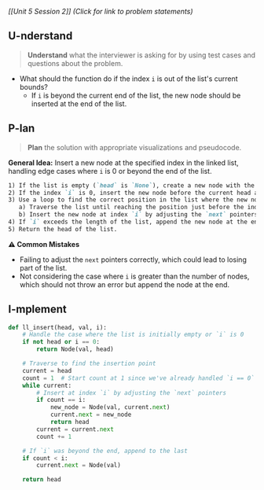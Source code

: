 *[[Unit 5 Session 2]] (Click for link to problem statements)*

## U-nderstand
 
> **Understand** what the interviewer is asking for by using test cases and questions about the problem.

- What should the function do if the index `i` is out of the list's current bounds?
  - If `i` is beyond the current end of the list, the new node should be inserted at the end of the list.

## P-lan

> **Plan** the solution with appropriate visualizations and pseudocode.

**General Idea:** Insert a new node at the specified index in the linked list, handling edge cases where `i` is 0 or beyond the end of the list.

```markdown
1) If the list is empty (`head` is `None`), create a new node with the value and return it as the new head.
2) If the index `i` is 0, insert the new node before the current head and return the new node as the new head.
3) Use a loop to find the correct position in the list where the new node should be inserted:
   a) Traverse the list until reaching the position just before the index `i`.
   b) Insert the new node at index `i` by adjusting the `next` pointers.
4) If `i` exceeds the length of the list, append the new node at the end.
5) Return the head of the list.
```

**⚠️ Common Mistakes**

- Failing to adjust the `next` pointers correctly, which could lead to losing part of the list.
- Not considering the case where `i` is greater than the number of nodes, which should not throw an error but append the node at the end.

## I-mplement

```python
def ll_insert(head, val, i):
    # Handle the case where the list is initially empty or `i` is 0
    if not head or i == 0:
        return Node(val, head)

    # Traverse to find the insertion point
    current = head
    count = 1  # Start count at 1 since we've already handled `i == 0`
    while current:
        # Insert at index `i` by adjusting the `next` pointers
        if count == i:
            new_node = Node(val, current.next)
            current.next = new_node
            return head
        current = current.next
        count += 1

    # If `i` was beyond the end, append to the last
    if count < i:
        current.next = Node(val)

    return head
```
